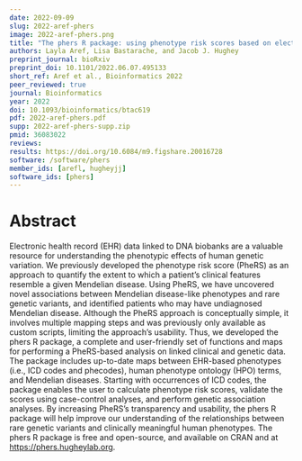 ```yaml
---
date: 2022-09-09
slug: 2022-aref-phers
image: 2022-aref-phers.png
title: "The phers R package: using phenotype risk scores based on electronic health records to study Mendelian disease and rare genetic variants"
authors: Layla Aref, Lisa Bastarache, and Jacob J. Hughey
preprint_journal: bioRxiv
preprint_doi: 10.1101/2022.06.07.495133
short_ref: Aref et al., Bioinformatics 2022
peer_reviewed: true
journal: Bioinformatics
year: 2022
doi: 10.1093/bioinformatics/btac619
pdf: 2022-aref-phers.pdf
supp: 2022-aref-phers-supp.zip
pmid: 36083022
reviews: 
results: https://doi.org/10.6084/m9.figshare.20016728
software: /software/phers
member_ids: [arefl, hugheyjj]
software_ids: [phers]
---
```


# Abstract

Electronic health record (EHR) data linked to DNA biobanks are a valuable resource for understanding the phenotypic effects of human genetic variation. We previously developed the phenotype risk score (PheRS) as an approach to quantify the extent to which a patient’s clinical features resemble a given Mendelian disease. Using PheRS, we have uncovered novel associations between Mendelian disease-like phenotypes and rare genetic variants, and identified patients who may have undiagnosed Mendelian disease. Although the PheRS approach is conceptually simple, it involves multiple mapping steps and was previously only available as custom scripts, limiting the approach’s usability. Thus, we developed the phers R package, a complete and user-friendly set of functions and maps for performing a PheRS-based analysis on linked clinical and genetic data. The package includes up-to-date maps between EHR-based phenotypes (i.e., ICD codes and phecodes), human phenotype ontology (HPO) terms, and Mendelian diseases. Starting with occurrences of ICD codes, the package enables the user to calculate phenotype risk scores, validate the scores using case-control analyses, and perform genetic association analyses. By increasing PheRS’s transparency and usability, the phers R package will help improve our understanding of the relationships between rare genetic variants and clinically meaningful human phenotypes. The phers R package is free and open-source, and available on CRAN and at https://phers.hugheylab.org.
